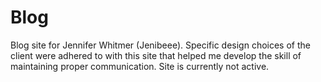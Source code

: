 # Blog
Blog site for Jennifer Whitmer (Jenibeee). Specific design choices of the client were adhered to with this site that helped me develop the skill of maintaining proper communication. Site is currently not active.
